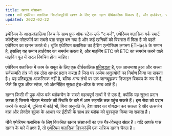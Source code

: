 ```yaml
---
title: खनन संसाधन
seo: क्यों एथेरियम क्लासिक क्रिप्टोक्यूरेंसी खनन के लिए एक महान दीर्घकालिक विकल्प है, और हार्डवेयर, सॉफ्टवेयर और खनन पूल को कवर करने वाले संसाधनों का एक संग्रह है।
updated: 2022-02-22
---
```


इथेरियम के आसन्न/हालिया स्विच के साथ प्रूफ ऑफ स्टेक उर्फ "द मर्ज", एथेरियम क्लासिक वर्क स्मार्ट कॉन्ट्रैक्ट प्लेटफॉर्म का सबसे बड़ा सबूत बन गया है और कई खनिकों को विरासत में मिला है जो पहले एथेरियम का खनन करते थे। चूंकि एथेरियम क्लासिक का हैशिंग एल्गोरिथम लगभग ETHash के समान है, इसलिए यह समान हार्डवेयर का समर्थन करता है, और माइनिंग ETC को ETC का समर्थन करने वाले माइनिंग पूल में सरल स्विचिंग होना चाहिए।

एथेरियम क्लासिक में काम के सबूत के लिए एक दीर्घकालिक [प्रतिबद्धता](/why-classic/proof-of-work) है, एक आजमाया हुआ और सच्चा सर्वसम्मति तंत्र जो एक ठोस आधार प्रदान करता है जिस पर अजेय अनुप्रयोगों का निर्माण किया जा सकता है। यह प्रतिबद्धता आकस्मिक नहीं है, बल्कि अन्य तंत्रों पर एक जानबूझकर डिजाइन विकल्प के रूप में है, जैसे कि प्रूफ ऑफ स्टेक, जो अंतर्निहित सुरक्षा ट्रेड-ऑफ के साथ आते हैं।

खनन किसी भी प्रूफ ऑफ वर्क ब्लॉकचैन के सबसे महत्वपूर्ण तत्वों में से एक है, क्योंकि यह सुरक्षा प्रदान करता है जिससे नोड्स नेटवर्क की स्थिति के बारे में आम सहमति तक पहुंच सकते हैं। इस सेवा को प्रदान करने के बदले में, दुनिया में कोई भी, बिना अनुमति के, हैश पावर का योगदान कर सकता है और उत्सर्जन वक्र और लेनदेन शुल्क के आधार पर ईटीसी के साथ हर ब्लॉक को पुरस्कृत किया जा सकता है।

नीचे एथेरियम क्लासिक के लिए विकसित खनन संसाधनों का एक गैर-विस्तृत संग्रह है। यदि आपके पास खनन के बारे में प्रश्न हैं, तो [एथेरियम क्लासिक डिस्कॉर्ड](/community/channels)में एक सक्रिय खनन चैनल है।
